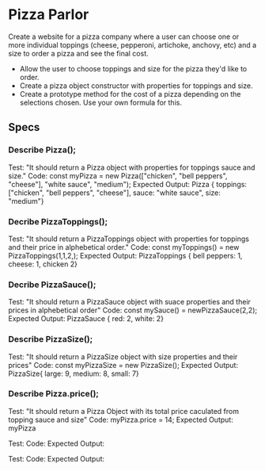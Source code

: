 
# Pizza Parlor

Create a website for a pizza company where a user can choose one or more individual toppings (cheese, pepperoni, artichoke, anchovy, etc) and a size to order a pizza and see the final cost.

 * Allow the user to choose toppings and size for the pizza they'd like to order.
 * Create a pizza object constructor with properties for toppings and size.
 * Create a prototype method for the cost of a pizza depending on the selections chosen. Use your own formula for this.

## Specs

### Describe Pizza();

Test: "It should return a Pizza object with properties for toppings sauce and size."
Code: const myPizza = new Pizza(["chicken", "bell peppers", "cheese"], "white sauce", "medium");
Expected Output: Pizza { toppings: ["chicken", "bell peppers", "cheese"], sauce: "white sauce", size: "medium"}

### Decribe PizzaToppings();

Test: "It should return a PizzaToppings object with properties for toppings and their price in alphebetical order."
Code: const myToppings() =  new PizzaToppings(1,1,2,);
Expected Output: PizzaToppings { bell peppers: 1, cheese: 1, chicken 2}

### Decribe PizzaSauce();
Test: "It should return a PizzaSauce object with suace properties and their prices in alphebetical order"
Code: const mySauce() = newPizzaSauce(2,2);
Expected Output: PizzaSauce { red: 2, white: 2}

### Describe PizzaSize();
Test: "It should return a PizzaSize object with size properties and their prices"
Code: const myPizzaSize = new PizzaSize();
Expected Output: PizzaSize{ large: 9, medium: 8, small: 7}

### Describe Pizza.price();
Test: "It should return a Pizza Object with its total price caculated from topping sauce and size"
Code: myPizza.price = 14;
Expected Output:  myPizza

Test:
Code:
Expected Output:

Test:
Code:
Expected Output: